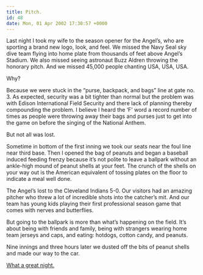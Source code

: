 ```yaml
---
title: Pitch.
id: 48
date: Mon, 01 Apr 2002 17:30:57 +0000
---
```


Last night I took my wife to the season opener for the Angel’s, who are sporting a brand new logo, look, and feel. We missed the Navy Seal sky dive team flying into home plate from thousands of feet above Angel’s Stadium. We also missed seeing astronaut Buzz Aldren throwing the honorary pitch. And we missed 45,000 people chanting USA, USA, USA.  

Why?  

Because we were stuck in the “purse, backpack, and bags” line at gate no. 3. As expected, security was a bit tighter than normal but the problem was with Edison International Field Security and there lack of planning thereby compounding the problem. I believe I heard the ‘F’ word a record number of times as people were throwing away their bags and purses just to get into the game on before the singing of the National Anthem.  

But not all was lost.  

Sometime in bottom of the first inning we took our seats near the foul line near third base. Then I opened the bag of peanuts and began a baseball induced feeding frenzy because it’s not polite to leave a ballpark without an ankle-high mound of peanut shells at your feet. The crunch of the shells on your way out is the American equivalent of tossing plates on the floor to indicate a meal well done.  

The Angel’s lost to the Cleveland Indians <span class="”caps”">5-0</span>. Our visitors had an amazing pitcher who threw a lot of incredible shots into the catcher’s mit. And our team has young kids playing their first professional season game that comes with nerves and butterflies.  

But going to the ballpark is more than what’s happening on the field. It’s about being with friends and family, being with strangers wearing home team jerseys and caps, and eating: hotdogs, cotton candy, and peanuts.  

Nine innings and three hours later we dusted off the bits of peanut shells and made our way to the car.  

[ What a great night.](http://www.gregstorey.com/airbag/shutterthumb/halos.html)





